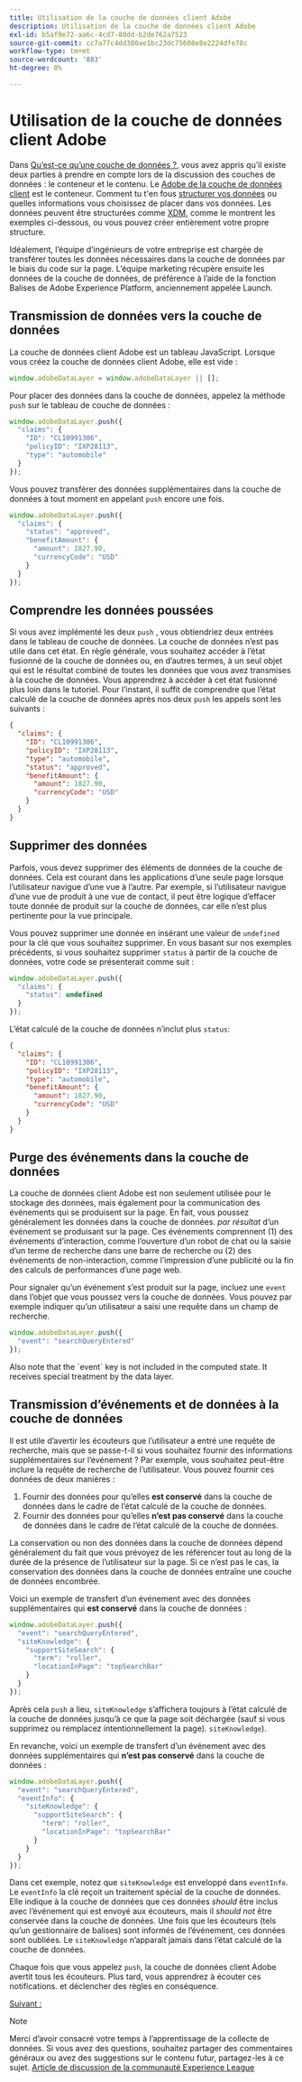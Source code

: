 ```yaml
---
title: Utilisation de la couche de données client Adobe
description: Utilisation de la couche de données client Adobe
exl-id: b5af9e72-aa6c-4cd7-80dd-b2de762a7523
source-git-commit: cc7a77c4dd380ae1bc23dc75608e8e2224dfe78c
workflow-type: tm+mt
source-wordcount: '883'
ht-degree: 0%

---
```


# Utilisation de la couche de données client Adobe

Dans [Qu’est-ce qu’une couche de données ?](whats-a-data-layer.md), vous avez appris qu’il existe deux parties à prendre en compte lors de la discussion des couches de données : le conteneur et le contenu. Le [Adobe de la couche de données client](https://github.com/adobe/adobe-client-data-layer) est le conteneur. Comment tu t&#39;en fous [structurer vos données](../structuring-your-data.md) ou quelles informations vous choisissez de placer dans vos données. Les données peuvent être structurées comme [XDM](../structuring-your-data.md#xdm), comme le montrent les exemples ci-dessous, ou vous pouvez créer entièrement votre propre structure.

Idéalement, l’équipe d’ingénieurs de votre entreprise est chargée de transférer toutes les données nécessaires dans la couche de données par le biais du code sur la page. L’équipe marketing récupère ensuite les données de la couche de données, de préférence à l’aide de la fonction Balises de Adobe Experience Platform, anciennement appelée Launch.

## Transmission de données vers la couche de données

La couche de données client Adobe est un tableau JavaScript. Lorsque vous créez la couche de données client Adobe, elle est vide :

```js
window.adobeDataLayer = window.adobeDataLayer || [];
```

Pour placer des données dans la couche de données, appelez la méthode `push` sur le tableau de couche de données :

```js
window.adobeDataLayer.push({
  "claims": {
    "ID": "CL10991306",
    "policyID": "IXP28113",
    "type": "automobile"
  }
});
```

Vous pouvez transférer des données supplémentaires dans la couche de données à tout moment en appelant `push` encore une fois.

```js
window.adobeDataLayer.push({
  "claims": {
    "status": "approved",
    "benefitAmount": {
      "amount": 1827.90,
      "currencyCode": "USD"
    }
  }
});
```

## Comprendre les données poussées

Si vous avez implémenté les deux `push` , vous obtiendriez deux entrées dans le tableau de couche de données. La couche de données n’est pas utile dans cet état. En règle générale, vous souhaitez accéder à l’état fusionné de la couche de données ou, en d’autres termes, à un seul objet qui est le résultat combiné de toutes les données que vous avez transmises à la couche de données. Vous apprendrez à accéder à cet état fusionné plus loin dans le tutoriel. Pour l’instant, il suffit de comprendre que l’état calculé de la couche de données après nos deux `push` les appels sont les suivants :

```json
{
  "claims": {
    "ID": "CL10991306",
    "policyID": "IXP28113",
    "type": "automobile",
    "status": "approved",
    "benefitAmount": {
      "amount": 1827.90,
      "currencyCode": "USD"
    }
  }
}
```

## Supprimer des données

Parfois, vous devez supprimer des éléments de données de la couche de données. Cela est courant dans les applications d’une seule page lorsque l’utilisateur navigue d’une vue à l’autre. Par exemple, si l’utilisateur navigue d’une vue de produit à une vue de contact, il peut être logique d’effacer toute donnée de produit sur la couche de données, car elle n’est plus pertinente pour la vue principale.

Vous pouvez supprimer une donnée en insérant une valeur de `undefined` pour la clé que vous souhaitez supprimer. En vous basant sur nos exemples précédents, si vous souhaitez supprimer `status` à partir de la couche de données, votre code se présenterait comme suit :

```js
window.adobeDataLayer.push({
  "claims": {
    "status": undefined
  }
});
```

L’état calculé de la couche de données n’inclut plus `status`:

```json
{
  "claims": {
    "ID": "CL10991306",
    "policyID": "IXP28113",
    "type": "automobile",
    "benefitAmount": {
      "amount": 1827.90,
      "currencyCode": "USD"
    }
  }
}
```

## Purge des événements dans la couche de données

La couche de données client Adobe est non seulement utilisée pour le stockage des données, mais également pour la communication des événements qui se produisent sur la page. En fait, vous poussez généralement les données dans la couche de données. _par résultat_ d’un événement se produisant sur la page. Ces événements comprennent (1) des événements d’interaction, comme l’ouverture d’un robot de chat ou la saisie d’un terme de recherche dans une barre de recherche ou (2) des événements de non-interaction, comme l’impression d’une publicité ou la fin des calculs de performances d’une page web.

Pour signaler qu’un événement s’est produit sur la page, incluez une `event` dans l’objet que vous poussez vers la couche de données. Vous pouvez par exemple indiquer qu’un utilisateur a saisi une requête dans un champ de recherche.

```js
window.adobeDataLayer.push({
  "event": "searchQueryEntered"
});
```

<!--Later, you'll learn how to trigger rules within Adobe Experience Platform Tags when a particular event is pushed to the data layer.--> Also note that the `event` key is not included in the computed state. It receives special treatment by the data layer.


## Transmission d’événements et de données à la couche de données

Il est utile d’avertir les écouteurs que l’utilisateur a entré une requête de recherche, mais que se passe-t-il si vous souhaitez fournir des informations supplémentaires sur l’événement ? Par exemple, vous souhaitez peut-être inclure la requête de recherche de l’utilisateur. Vous pouvez fournir ces données de deux manières :

1. Fournir des données pour qu’elles **est conservé** dans la couche de données dans le cadre de l’état calculé de la couche de données.
1. Fournir des données pour qu’elles **n’est pas conservé** dans la couche de données dans le cadre de l’état calculé de la couche de données.

La conservation ou non des données dans la couche de données dépend généralement du fait que vous prévoyez de les référencer tout au long de la durée de la présence de l’utilisateur sur la page. Si ce n’est pas le cas, la conservation des données dans la couche de données entraîne une couche de données encombrée.

Voici un exemple de transfert d’un événement avec des données supplémentaires qui **est conservé** dans la couche de données :

```js
window.adobeDataLayer.push({
  "event": "searchQueryEntered",
  "siteKnowledge": {
    "supportSiteSearch": {
      "term": "roller",
      "locationInPage": "topSearchBar"
    }
  }
});
```

Après cela `push` a lieu, `siteKnowledge` s’affichera toujours à l’état calculé de la couche de données jusqu’à ce que la page soit déchargée (sauf si vous supprimez ou remplacez intentionnellement la page). `siteKnowledge`).

En revanche, voici un exemple de transfert d’un événement avec des données supplémentaires qui **n’est pas conservé** dans la couche de données :

```js
window.adobeDataLayer.push({
  "event": "searchQueryEntered",
  "eventInfo": {
    "siteKnowledge": {
      "supportSiteSearch": {
        "term": "roller",
        "locationInPage": "topSearchBar"
      }
    }
  }
});
```

Dans cet exemple, notez que `siteKnowledge` est enveloppé dans `eventInfo`. Le `eventInfo` la clé reçoit un traitement spécial de la couche de données. Elle indique à la couche de données que ces données _should_ être inclus avec l’événement qui est envoyé aux écouteurs, mais il _should not_ être conservée dans la couche de données. Une fois que les écouteurs (tels qu’un gestionnaire de balises) sont informés de l’événement, ces données sont oubliées. Le `siteKnowledge` n’apparaît jamais dans l’état calculé de la couche de données.

Chaque fois que vous appelez `push`, la couche de données client Adobe avertit tous les écouteurs. Plus tard, vous apprendrez à écouter ces notifications. <!--from Adobe Experience Platform Tags--> et déclencher des règles en conséquence.

[Suivant : ](implement-product-page-data-layer.md)

>[!NOTE]
>
>Merci d’avoir consacré votre temps à l’apprentissage de la collecte de données. Si vous avez des questions, souhaitez partager des commentaires généraux ou avez des suggestions sur le contenu futur, partagez-les à ce sujet. [Article de discussion de la communauté Experience League](https://experienceleaguecommunities.adobe.com/t5/adobe-experience-platform-launch/tutorial-discussion-use-adobe-experience-platform-data/m-p/543877)
